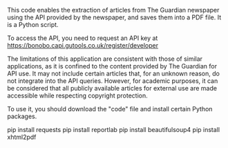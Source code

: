 This code enables the extraction of articles from The Guardian newspaper using the API provided by the newspaper, and saves them into a PDF file. It is a Python script.

To access the API, you need to request an API key at https://bonobo.capi.gutools.co.uk/register/developer

The limitations of this application are consistent with those of similar applications, as it is confined to the content provided by The Guardian for API use. It may not include certain articles that, for an unknown reason, do not integrate into the API queries. However, for academic purposes, it can be considered that all publicly available articles for external use are made accessible while respecting copyright protection.

To use it, you should download the "code" file and install certain Python packages.

pip install requests
pip install reportlab
pip install beautifulsoup4
pip install xhtml2pdf
